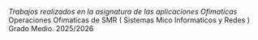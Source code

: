 *Trabajos realizados en la asignatura de las aplicaciones Ofimaticas*
Operaciones Ofimaticas de SMR ( Sistemas Mico Informaticos y Redes )  Grado Medio. 2025/2026

